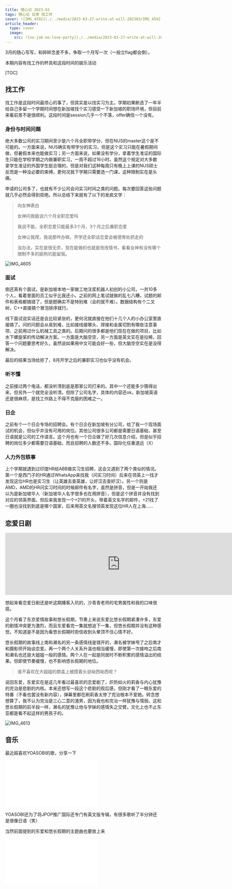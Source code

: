 ```yaml
---
title: 随心记 2023-03
tags: 随心记 日常 找工作
cover: ![IMG_4592](./../media/2023-03-27-write-at-will-202303/IMG_4592.JPG)
article_header:
  type: cover
  image:
    src: ![no-job-no-love-party](./../media/2023-03-27-write-at-will-202303/no-job-no-love-party.png)月
---
```

3月的随心写写，和碎碎念差不多，争取一个月写一次（一般立flag都会倒）。

本期内容有找工作的杯具和这段时间的娱乐活动



<!--more-->

[TOC]

## 找工作

找工作是这段时间最烦心的事了，但其实是以找实习为主。学期初果断选了一年半给自己多留一个学期时间想在新加坡找个实习感受一下新加坡的职场环境，但目前来看前景不是很顺利。这段时间是session几乎一个不落，offer确信一个没有。

### 身份与时间问题

绝大多数公司的实习期间至少是六个月全职带学分，但在NUS的master这个是不可能的。一方面来说，NUS确实有带学分的实习，但是这个实习只能在暑假期间做，但暑假本来也能做实习；另一方面来说，如果没有学分，拿着学生准证的国际生只能在学校学期之内做兼职实习，一周不超过16小时。虽然这个规定对大多数拿学生准证的外国学生挺合理的，但是对我们这种每周只有晚上上课的NUS硕士反而是一种没必要的束缚，更何况我下学期只需要选一门课，这种限制实在是头痛。

申请的公司多了，也就有不少公司会问实习时间之类的问题。每次要回答这些问题就几乎必然会得到拒绝。所以总结下来就有了以下的发疯文学：

> 向女神表白
>
> 女神问我能谈六个月全职恋爱吗
>
> 我说不能，全职恋爱只能最多3个月，3个月之后兼职恋爱
>
> 女神让我爬，我说那咋办嘛，开学还全职谈恋爱会被德育处抓走的
>
> 没办法，实在是很无奈，现在能做的也就是改改情书，看看女神有没有哪个限制不多的舔狗坑能留我。

![IMG_4605](./../media/2023-03-27-write-at-will-202303/IMG_4605.JPEG)

### 面试

倒还真有个面试，是新加坡本地一家做工地注浆机器人初创的小公司，一共10多个人，看着里面的员工似乎比我还小。之前的网上笔试就做的乱七八糟，试题的邮件和表格都搞错了，但是题确实不是特别难（会的就不难）。数据结构有个二叉树，C++直接搞个冒泡排序就行。

线下面试说实话还是会比较紧张的，更何况就直接在他们十几个人的小办公室里直接搞了。问的问题会从易到难，比如接线接哪头、焊接和金属切割有哪些注意事项、之前用过什么机械工具之类的。后期问的很多都是他们现在在做的项目，比如水下螺旋桨的传动解决方案。一方面是大脑空空，另一方面是英文实在是拉稀，回答一个问题要思考好久，虽然说如果用中文可能会好一些，但大脑空空实在是没得解决。

最后的结果当场给拒了，8月开学之后的兼职实习也似乎没有机会。

### 听不懂

之前接过两个电话，都没听清到底是那家公司打来的。其中一个还能多少猜得出来，但另外一个就完全没听清。但除了公司名字，具体的内容还ok，新加坡英语还是很麻烦，是找工作路上不得不克服的困难之一。

### 日企

之前有个一个日企专场的招聘会。有个日企在新加坡有分公司，给了我一个现场面试的机会，但似乎并没有可用的岗位。其他公司很多公司都是需要日语基础，甚至日语就是公司的工作语言。这个月也有一个日企做了好几次信息介绍，但是似乎招聘的岗位多少都需要日语基础，而且招聘的人数还不多。国际化任重道远（X）

### 人力外包轶事

上个学期就遇到过印度HR给ABB做实习生招聘，这会又遇到了两个类似的情况。第一个是西门子的HR通过WhatsApp来找我（问实习时间）后来在领英上一找才发现这位HR也是实习生（让英雄去查英雄，让好汉去查好汉）。另一个则是AMD，AMD的HR问实习时间的时候邮件有名字，虽然是拼音，但是一开始我还以为是新加坡华人（新加坡华人名字很多也在用拼音），但是这个拼音并没有找到对应的领英界面。但后来我发现一个+21的开头，带着英文名字的邮件，+21找了一圈也没找到到底是哪个国家，后来用英文名搜领英发现这位HR人在上海……

## 恋爱日剧

<iframe src="https://player.fireside.fm/v2/3I5iKwMQ+qFHG1lTE?theme=dark" width="740" height="200" frameborder="0" scrolling="no"></iframe>

想起来看恋爱日剧还是听这期播客入坑的，沙青青老师的宅男属性和我的口味很搭。

这个月看了东京爱情故事和悠长假期，节奏上来说东爱比悠长假期紧凑许多，东爱的剧情冲突更为激烈，而且东爱看完一集就想追下一集，但悠长假期并没有这种感觉。不知道是不是因为看悠长假期时拒信收到头晕顶不住心情不好。

悠长假期的故事线上南和濑名的另一条感情线是错开的，濑名被学妹甩了之后南才和摄影师开始谈恋爱。再一个两个人关系升温也相当缓慢，即使第一次接吻之后南和濑名也还是大姐姐一般的感情。两个人在一起是同居时不断积累的感情溢出的结果。但即使节奏缓慢，也不影响悠长假期的地位。

> 谁不喜欢在大姐姐的膝盖上被摸着头说呦西呦西呢？

说回东爱，东爱实在是这几年看过最喜欢的恋爱剧了，炽热如火的莉香与内心犹豫的完治是悲剧的内核。本来还想写一段这个悲剧的观后感，但刚才看了一眼东爱的特番（不看也罢没有新内容），弹幕里都在刷莉香太惨了完治根本不爱她。转念想想算了，我不认为完治是三心二意的渣男，因为我也和完治一样犹豫与懦弱。这和悠长假期的前半段一样，濑名的犹豫让他与学妹的感情失之交臂。文化上也不止东亚都是看不起这样的男孩子的。

![IMG_4613](./../media/2023-03-27-write-at-will-202303/IMG_4613.JPEG)

## 音乐

最近超喜欢YOASOBI的歌，分享一下

<iframe src="//player.bilibili.com/player.html?aid=416972183&bvid=BV1HV411v7Np&cid=303968725&page=1" scrolling="no" border="0" frameborder="no" framespacing="0" allowfullscreen="true"> </iframe>

YOASOBI还为了将JPOP推广国际还专门有英文版专辑，有很多歌听了半分钟还是很像日语（笑）

当然前面提到的东爱和悠长假期的主题曲也要放上来

<iframe src="//player.bilibili.com/player.html?aid=980730524&bvid=BV1244y137qJ&cid=576565600&page=1" scrolling="no" border="0" frameborder="no" framespacing="0" allowfullscreen="true"> </iframe>
